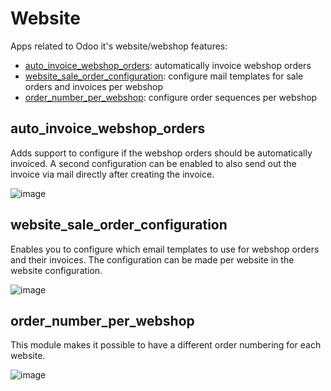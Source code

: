 # Website
Apps related to Odoo it's website/webshop features:
- [auto_invoice_webshop_orders](#auto_invoice_webshop_orders): 
automatically invoice webshop orders
- [website_sale_order_configuration](#website_sale_order_configuration):
configure mail templates for sale orders and invoices per webshop
- [order_number_per_webshop](#order_number_per_webshop):
configure order sequences per webshop

## auto_invoice_webshop_orders
Adds support to configure if the webshop orders should be automatically invoiced.
A second configuration can be enabled to also send out the invoice via mail directly after creating the invoice.

![image](https://user-images.githubusercontent.com/17778757/180216174-ff60521c-5588-4004-8467-9f55bfcba344.png)


## website_sale_order_configuration
Enables you to configure which email templates to use for webshop orders and their invoices.
The configuration can be made per website in the website configuration.

![image](https://user-images.githubusercontent.com/17778757/180216243-be70f471-42d6-4716-a69d-92d18a385b3d.png)

## order_number_per_webshop
This module makes it possible to have a different order numbering for each website.

![image](https://user-images.githubusercontent.com/17778757/180254382-35f97201-6e13-416c-a7bf-803fd0fd0b0d.png)
